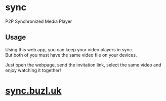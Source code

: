 # sync
P2P Synchronized Media Player

## Usage
Using this web app, you can keep your video players in sync.  
But both of you must have the same video file on your devices.

Just open the webpage, send the invitation link, select the same video and enjoy watching it together!

# [sync.buzl.uk](https://sync.buzl.uk/)